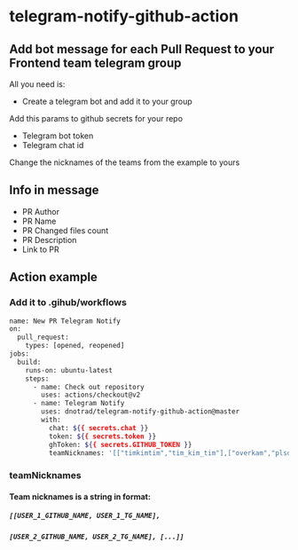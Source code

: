 # telegram-notify-github-action
## Add bot message for each Pull Request to your Frontend team telegram group

All you need is:

- Create a telegram bot and add it to your group 

Add this params to github secrets for your repo

- Telegram bot token
- Telegram chat id

Change the nicknames of the teams from the example to yours

## Info in message

- PR Author
- PR Name
- PR Changed files count
- PR Description
- Link to PR

## Action example
### Add it to .gihub/workflows
```sh
name: New PR Telegram Notify
on:
  pull_request:
    types: [opened, reopened]
jobs:
  build:
    runs-on: ubuntu-latest
    steps:
      - name: Check out repository
        uses: actions/checkout@v2
      - name: Telegram Notify
        uses: dnotrad/telegram-notify-github-action@master
        with:
          chat: ${{ secrets.chat }}
          token: ${{ secrets.token }}
          ghToken: ${{ secrets.GITHUB_TOKEN }}
          teamNicknames: '[["timkimtim","tim_kim_tim"],["overkam","plsdie"]]'
```

### teamNicknames
#### Team nicknames is a string in format:
##### ```[[USER_1_GITHUB_NAME, USER_1_TG_NAME], ```
##### ```[USER_2_GITHUB_NAME, USER_2_TG_NAME], [...]]```




